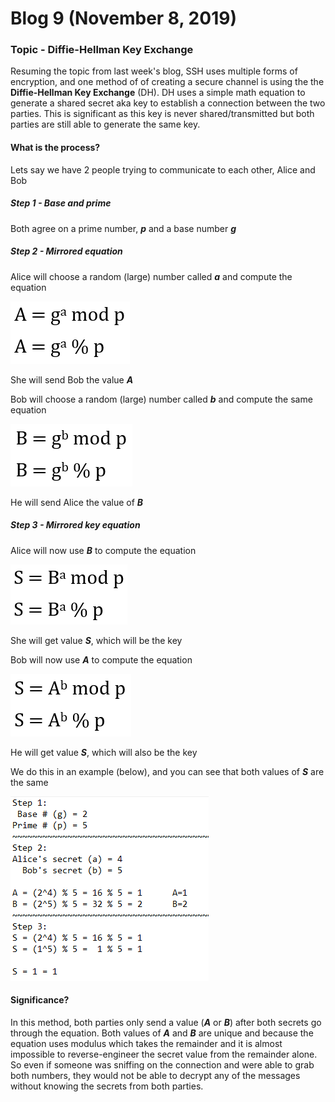 # Blog 9 (November 8, 2019)

### Topic - Diffie-Hellman Key Exchange

Resuming the topic from last week's blog, SSH uses multiple forms of encryption, and one method of of creating a secure channel is using the the **Diffie-Hellman Key Exchange** (DH). DH uses a simple math equation to generate a shared secret aka key to establish a connection between the two parties. This is significant as this key is never shared/transmitted but both parties are still able to generate the same key.

#### What is the process?

Lets say we have 2 people trying to communicate to each other, Alice and Bob

##### Step 1 - Base and prime
Both agree on a prime number, **_p_** and a base number **_g_** 

##### Step 2 - Mirrored equation 
Alice will choose a random (large) number called **_a_** and compute the equation

![bigA](https://github.com/FurenchiFurai/furenchifurai.github.io/blob/master/images/blog9_bigA.png?raw=true)

She will send Bob the value **_A_**

Bob will choose a random (large) number called **_b_** and compute the same equation

![bigB](https://github.com/FurenchiFurai/furenchifurai.github.io/blob/master/images/blog9_bigB.png?raw=true)

He will send Alice the value of **_B_**

##### Step 3 - Mirrored key equation
Alice will now use **_B_** to compute the equation

![keyA](https://github.com/FurenchiFurai/furenchifurai.github.io/blob/master/images/blog9_keyA.png?raw=true)

She will get value **_S_**, which will be the key

Bob will now use **_A_** to compute the equation

![keyB](https://github.com/FurenchiFurai/furenchifurai.github.io/blob/master/images/blog9_keyB.png?raw=true)

He will get value **_S_**, which will also be the key

We do this in an example (below), and you can see that both values of **_S_** are the same

![example](https://github.com/FurenchiFurai/furenchifurai.github.io/blob/master/images/blog9_example.png?raw=true)

#### Significance?

In this method, both parties only send a value (**_A_** or **_B_**) after both secrets go through the equation.  Both values of **_A_** and **_B_** are unique and because the equation uses modulus which takes the remainder and it is almost impossible to reverse-engineer the secret value from the remainder alone.  So even if someone was sniffing on the connection and were able to grab both numbers, they would not be able to decrypt any of the messages without knowing the secrets from both parties.